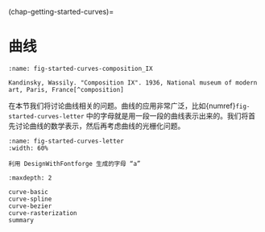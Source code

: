 (chap-getting-started-curves)=
# 曲线

```{figure} fig/Composition_IX.jpg
:name: fig-started-curves-composition_IX

Kandinsky, Wassily. "Composition IX". 1936, National museum of modern art, Paris, France[^composition]
```
[^composition]: [Wikipedia: Vassily Kandinsky](https://en.m.wikipedia.org/wiki/File:Vassily_Kandinsky,_1936_-_Composition_IX.jpg)

在本节我们将讨论曲线相关的问题。曲线的应用非常广泛，比如{numref}`fig-started-curves-letter` 中的字母就是用一段一段的曲线表示出来的。我们将首先讨论曲线的数学表示，然后再考虑曲线的光栅化问题。

```{figure} fig/bezier_sample_2.png
:name: fig-started-curves-letter
:width: 60%

利用 DesignWithFontforge 生成的字母 “a”
```

```{toctree}
:maxdepth: 2

curve-basic
curve-spline
curve-bezier
curve-rasterization
summary
```
